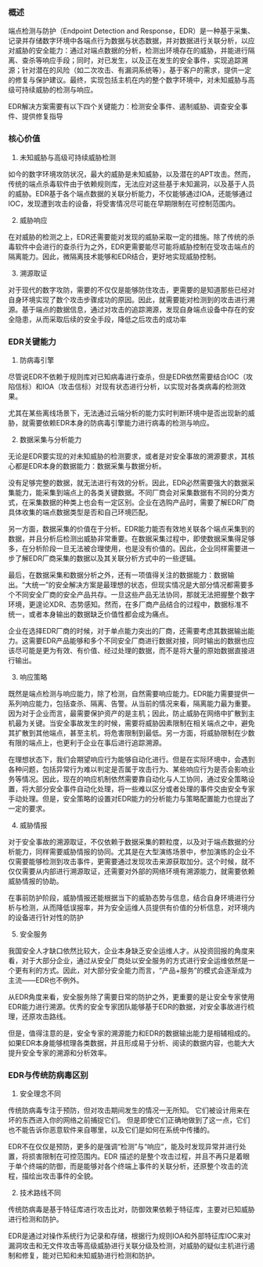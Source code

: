 ### 概述
端点检测与防护（Endpoint Detection and Response，EDR）是一种基于采集、记录并存储数字环境中各端点行为数据与状态数据，并对数据进行关联分析，以应对威胁的安全能力：通过对端点数据的分析，检测出环境存在的威胁，并能进行隔离、查杀等响应手段；同时，对已发生，以及正在发生的安全事件，实现追踪溯源；针对潜在的风险（如二次攻击、有漏洞系统等），基于客户的需求，提供一定的修复与保护建议。最终，实现包括主机在内的整个数字环境中，对未知威胁与高级可持续威胁的检测与响应。


EDR解决方案需要有以下四个关键能力：检测安全事件、遏制威胁、调查安全事件、提供修复指导

### 核心价值
1. 未知威胁与高级可持续威胁检测

如今的数字环境攻防状况，最大的威胁是未知威胁，以及潜在的APT攻击。然而，传统的端点杀毒软件由于依赖规则库，无法应对这些基于未知漏洞，以及基于人员的威胁。EDR基于各个端点数据的关联分析能力，不仅能够通过IOA，还能够通过IOC，发现遭到攻击的设备，将受害情况尽可能在早期限制在可控制范围内。

2. 威胁响应

在对威胁的检测之上，EDR还需要能对发现的威胁采取一定的措施。除了传统的杀毒软件中会进行的查杀行为之外，EDR更需要能尽可能将威胁控制在受攻击端点的隔离能力。因此，微隔离技术能够和EDR结合，更好地实现威胁控制。

3. 溯源取证
   
对于现代的数字攻防，需要的不仅仅是能够防住攻击，更需要的是知道那些已经对自身环境实现了数个攻击步骤成功的原因。因此，就需要能对检测到的攻击进行溯源。基于端点的数据信息，通过对攻击的追踪溯源，发现自身端点设备中存在的安全隐患，从而采取后续的安全手段，降低之后攻击的成功率


### EDR关键能力
1. 防病毒引擎

尽管说EDR不依赖于规则库对已知病毒进行查杀，但是EDR依然需要结合IOC（攻陷信标）和IOA（攻击信标）对现有状态进行分析，以实现对各类病毒的检测效果。

尤其在某些离线场景下，无法通过云端分析的能力实时判断环境中是否出现新的威胁，就需要依赖EDR本身的防病毒引擎能力进行病毒的检测与响应。

2. 数据采集与分析能力

无论是EDR要实现的对未知威胁的检测要求，或者是对安全事故的溯源要求，其核心都是EDR本身的数据能力：数据采集与数据分析。

没有足够完整的数据，就无法进行有效的分析。因此，EDR必然需要强大的数据采集能力，能采集到端点上的各类关键数据。不同厂商会对采集数据有不同的分类方式，在采集数据的种类上也会有一定区别。企业在选购产品时，需要了解EDR厂商具体收集的端点数据类型是否和自己环境匹配。

另一方面，数据采集的价值在于分析。EDR能力能否有效地关联各个端点采集到的数据，并且分析后检测出威胁非常重要。在数据采集过程中，即使数据采集得足够多，在分析阶段一旦无法被合理使用，也是没有价值的。因此，企业同样需要进一步了解EDR厂商采集的数据以及其关联分析方式中的一些逻辑。

最后，在数据采集和数据分析之外，还有一项值得关注的数据能力：数据输出。“大统一”的安全解决方案是最理想的状态，但现实情况是大部分情况都需要多个不同安全厂商的安全产品共存。一旦这些产品无法协同，那就无法把握整个数字环境，更遑论XDR、态势感知。然而，在多厂商产品结合的过程中，数据标准不统一，或者本身输出的数据缺乏价值性都会成为痛点。

企业在选择EDR厂商的时候，对于单点能力突出的厂商，还需要考虑其数据输出能力。这需要EDR产品能够和多个不同安全厂商进行数据对接，同时输出的数据也应该尽可能是更为有效、有价值、经过处理的数据，而不是将大量的原始数据直接进行输出。

3. 响应策略

既然是端点检测与响应能力，除了检测，自然需要响应能力。EDR能力需要提供一系列响应能力，包括查杀、隔离、告警。从当前的情况来看，隔离能力最为重要。因为对于企业而言，最需要保护资产的是主机；因此，防止威胁在网络中扩散到主机最为关键。当安全事故发生的时候，需要将威胁因素限制在相关端点之中，避免其扩散到其他端点，甚至主机，将危害限制到最低。另一方面，将威胁限制在少数有限的端点上，也更利于企业在事后进行追踪溯源。

在理想状态下，我们会期望响应行为能够自动化进行。但是在实际环境中，会遇到各种问题，包括异常行为难以判定是否属于攻击行为、某些响应行为是否会影响业务等情况。因此，现在的响应机制依然需要靠自动化与人工协同，通过安全策略设置，将大部分安全事件自动化处理，将一些难以区分或者处理的事件交由安全专家手动处理。但是，安全策略的设置对EDR能力的分析能力与策略配置能力也提出了一定的要求。

4. 威胁情报

对于安全事故的溯源取证，不仅依赖于数据采集的颗粒度，以及对于端点数据的分析能力，同样需要威胁情报的协同。尤其是在大型演练场景中，参加演练的企业不仅需要能够检测到攻击事件，更需要通过发现攻击来源获取加分。这个时候，就不仅仅需要从内部进行溯源取证，还需要对外部的网络环境有溯源能力，就需要依赖威胁情报的协助。

在事前防护阶段，威胁情报还能根据当下的威胁态势与信息，结合自身环境进行分析与检测，从而降低误报率，并为安全运维人员提供有价值的分析信息，对环境内的设备进行针对性的防护

5. 安全服务

我国安全人才缺口依然比较大，企业本身缺乏安全运维人才。从投资回报的角度来看，对于大部分企业，通过从安全厂商处以安全服务的方式进行安全运维依然是一个更有利的方式。因此，对大部分安全能力而言，“产品+服务”的模式会逐渐成为主流——EDR也不例外。

从EDR角度来看，安全服务除了需要日常的防护之外，更重要的是让安全专家使用EDR能力进行溯源。优秀的安全专家团队能够基于EDR的数据，对安全事故进行梳理，还原攻击路线。

但是，值得注意的是，安全专家的溯源能力和EDR的数据输出能力是相辅相成的。如果EDR本身能够梳理各类数据，并且形成易于分析、阅读的数据内容，也能大大提升安全专家的溯源和分析效率。


### EDR与传统防病毒区别
1. 安全理念不同

传统防病毒专注于预防，但对攻击期间发生的情况一无所知。 它们被设计用来在坏的东西进入你的网络之前捕捉它们。 但是即使它们正确地做到了这一点，它们也不能告诉你恶意软件来自哪里，以及它们是如何在系统中传播的。

EDR不在仅仅是预防，更多的是强调“检测”与“响应”，能及时发现异常并进行处置，将损害限制在可控范围内。EDR 描述的是整个攻击过程，并且不再只是着眼于单个终端的防御，而是能够对各个终端上事件的关联分析，还原整个攻击的流程，描绘出攻击事件的全貌。

2. 技术路线不同

传统防病毒是基于特征库进行攻击比对，防御效果依赖于特征库，主要对已知威胁进行检测和防护。

EDR是通过对操作系统行为记录和存储，根据行为规则IOA和外部特征库IOC来对漏洞攻击和无文件攻击等高级威胁进行关联分级及检测，对威胁的疑似主机进行遏制和修复，能对已知和未知威胁进行检测和防护。